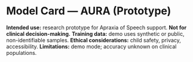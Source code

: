 # Model Card — AURA (Prototype)
**Intended use:** research prototype for Apraxia of Speech support.
**Not for clinical decision-making.**
**Training data:** demo uses synthetic or public, non-identifiable samples.
**Ethical considerations:** child safety, privacy, accessibility.
**Limitations:** demo mode; accuracy unknown on clinical populations.
